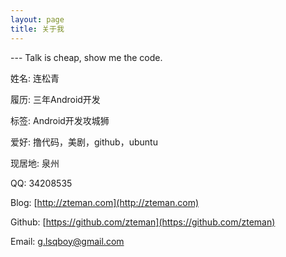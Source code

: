 ```yaml
---
layout: page
title: 关于我
---
```


--- Talk is cheap, show me the code.

姓名: 连松青

履历: 三年Android开发

标签: Android开发攻城狮

爱好: 撸代码，美剧，github，ubuntu

现居地: 泉州

QQ: 34208535

Blog: [http://zteman.com](http://zteman.com)

Github: [https://github.com/zteman](https://github.com/zteman)

Email: [g.lsqboy@gmail.com](mailto:g.lsqboy@gmail.com)






